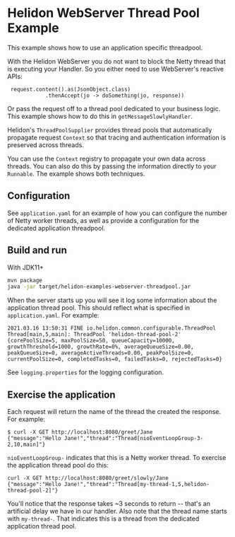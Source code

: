 # Helidon WebServer Thread Pool Example

This example shows how to use an application specific threadpool.

With the Helidon WebServer you do not want to block the Netty thread that is executing
your Handler. So you either need to use WebServer's reactive APIs:

```
 request.content().as(JsonObject.class)
            .thenAccept(jo -> doSomething(jo, response))
```

Or pass the request off to a thread pool dedicated to your business logic. This
example shows how to do this in `getMessageSlowlyHandler`.

Helidon's `ThreadPoolSupplier` provides thread pools that automatically propagate
request `Context` so that tracing and authentication information is preserved across
threads.

You can use the `Context` registry to propagate your own data across threads. You can
 also do this by passing the information directly to your `Runnable`. The
example shows both techniques.

## Configuration

See `application.yaml` for an example of how you can configure the number of Netty
worker threads, as well as provide a configuration for the dedicated application
threadpool.

## Build and run

With JDK11+
```bash
mvn package
java -jar target/helidon-examples-webserver-threadpool.jar
```

When the server starts up you will see it log some information about the application
thread pool. This should reflect what is specified in `application.yaml`. For example:

```
2021.03.16 13:50:31 FINE io.helidon.common.configurable.ThreadPool Thread[main,5,main]: ThreadPool 'helidon-thread-pool-2' {corePoolSize=5, maxPoolSize=50, queueCapacity=10000, growthThreshold=1000, growthRate=0%, averageQueueSize=0.00, peakQueueSize=0, averageActiveThreads=0.00, peakPoolSize=0, currentPoolSize=0, completedTasks=0, failedTasks=0, rejectedTasks=0}
```

See `logging.properties` for the logging configuration.

## Exercise the application

Each request will return the name of the thread the created the response. For example:

```
$ curl -X GET http://localhost:8080/greet/Jane
{"message":"Hello Jane!","thread":"Thread[nioEventLoopGroup-3-2,10,main]"}
```

`nioEventLoopGroup-` indicates that this is a Netty worker thread. To exercise
the application thread pool do this:

```
curl -X GET http://localhost:8080/greet/slowly/Jane
{"message":"Hello Jane!","thread":"Thread[my-thread-1,5,helidon-thread-pool-2]"}
```

You'll notice that the response takes ~3 seconds to return -- that's an artificial delay
we have in our handler. Also note that the thread name starts with `my-thread-`. That indicates
this is a thread from the dedicated application thread pool.

